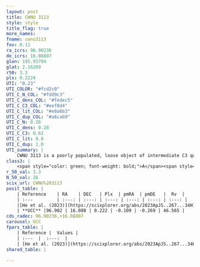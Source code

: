 ```yaml
---
layout: post
title: CWNU 3113
style: style
title_flag: true
more_names: 
fname: cwnu3113
fov: 0.11
ra_icrs: 96.90236
de_icrs: 16.08807
glon: 195.93794
glat: 2.16289
r50: 3.3
plx: 0.2224
UTI: "0.23"
UTI_COLOR: "#fcd2c0"
UTI_C_N_COL: "#fdd9c3"
UTI_C_dens_COL: "#fedec5"
UTI_C_C3_COL: "#eef8d4"
UTI_C_lit_COL: "#e0a6b3"
UTI_C_dup_COL: "#a6cab9"
UTI_C_N: 0.26
UTI_C_dens: 0.28
UTI_C_C3: 0.62
UTI_C_lit: 0.0
UTI_C_dup: 1.0
UTI_summary: |
    CWNU 3113 is a poorly populated, loose object of intermediate C3 quality. It was recently reported in the literature.
class3: |
    <span style="color: green; font-weight: bold;">A</span><span style="color: red; font-weight: bold;">C</span>
r_50_val: 3.3
N_50_val: 26
scix_url: CWNU%203113
posit_table: |
    | Reference    | RA    | DEC   | Plx  | pmRA  | pmDE   |  Rv  |
    | :---         | :---: | :---: | :---: | :---: | :---: | :---: |
    |[He et al. (2023)](https://scixplorer.org/abs/2023ApJS..267...34H) | 96.906 | 16.091 | 0.239 | -0.107 | -0.274 | 46.56 |
    | **UCC** |96.902 | 16.088 | 0.222 | -0.109 | -0.269 | 46.565 | 
cds_radec: 96.90236,+16.08807
carousel: UCC
fpars_table: |
    | Reference |  Values |
    | :---  |  :---:  |
    | [He et al. (2023)](https://scixplorer.org/abs/2023ApJS..267...34H) | `A0=1.45, m-M=13.0, logA=7.6` |
shared_table: |
    
---
```

